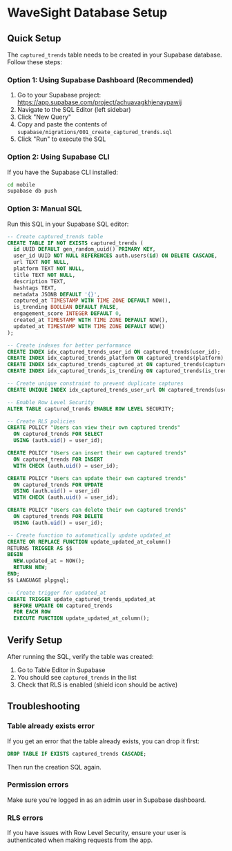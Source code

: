# WaveSight Database Setup

## Quick Setup

The `captured_trends` table needs to be created in your Supabase database. Follow these steps:

### Option 1: Using Supabase Dashboard (Recommended)

1. Go to your Supabase project: https://app.supabase.com/project/achuavagkhjenaypawij
2. Navigate to the SQL Editor (left sidebar)
3. Click "New Query"
4. Copy and paste the contents of `supabase/migrations/001_create_captured_trends.sql`
5. Click "Run" to execute the SQL

### Option 2: Using Supabase CLI

If you have the Supabase CLI installed:

```bash
cd mobile
supabase db push
```

### Option 3: Manual SQL

Run this SQL in your Supabase SQL editor:

```sql
-- Create captured_trends table
CREATE TABLE IF NOT EXISTS captured_trends (
  id UUID DEFAULT gen_random_uuid() PRIMARY KEY,
  user_id UUID NOT NULL REFERENCES auth.users(id) ON DELETE CASCADE,
  url TEXT NOT NULL,
  platform TEXT NOT NULL,
  title TEXT NOT NULL,
  description TEXT,
  hashtags TEXT,
  metadata JSONB DEFAULT '{}',
  captured_at TIMESTAMP WITH TIME ZONE DEFAULT NOW(),
  is_trending BOOLEAN DEFAULT FALSE,
  engagement_score INTEGER DEFAULT 0,
  created_at TIMESTAMP WITH TIME ZONE DEFAULT NOW(),
  updated_at TIMESTAMP WITH TIME ZONE DEFAULT NOW()
);

-- Create indexes for better performance
CREATE INDEX idx_captured_trends_user_id ON captured_trends(user_id);
CREATE INDEX idx_captured_trends_platform ON captured_trends(platform);
CREATE INDEX idx_captured_trends_captured_at ON captured_trends(captured_at DESC);
CREATE INDEX idx_captured_trends_is_trending ON captured_trends(is_trending);

-- Create unique constraint to prevent duplicate captures
CREATE UNIQUE INDEX idx_captured_trends_user_url ON captured_trends(user_id, url);

-- Enable Row Level Security
ALTER TABLE captured_trends ENABLE ROW LEVEL SECURITY;

-- Create RLS policies
CREATE POLICY "Users can view their own captured trends"
  ON captured_trends FOR SELECT
  USING (auth.uid() = user_id);

CREATE POLICY "Users can insert their own captured trends"
  ON captured_trends FOR INSERT
  WITH CHECK (auth.uid() = user_id);

CREATE POLICY "Users can update their own captured trends"
  ON captured_trends FOR UPDATE
  USING (auth.uid() = user_id)
  WITH CHECK (auth.uid() = user_id);

CREATE POLICY "Users can delete their own captured trends"
  ON captured_trends FOR DELETE
  USING (auth.uid() = user_id);

-- Create function to automatically update updated_at
CREATE OR REPLACE FUNCTION update_updated_at_column()
RETURNS TRIGGER AS $$
BEGIN
  NEW.updated_at = NOW();
  RETURN NEW;
END;
$$ LANGUAGE plpgsql;

-- Create trigger for updated_at
CREATE TRIGGER update_captured_trends_updated_at
  BEFORE UPDATE ON captured_trends
  FOR EACH ROW
  EXECUTE FUNCTION update_updated_at_column();
```

## Verify Setup

After running the SQL, verify the table was created:

1. Go to Table Editor in Supabase
2. You should see `captured_trends` in the list
3. Check that RLS is enabled (shield icon should be active)

## Troubleshooting

### Table already exists error
If you get an error that the table already exists, you can drop it first:
```sql
DROP TABLE IF EXISTS captured_trends CASCADE;
```
Then run the creation SQL again.

### Permission errors
Make sure you're logged in as an admin user in Supabase dashboard.

### RLS errors
If you have issues with Row Level Security, ensure your user is authenticated when making requests from the app.
